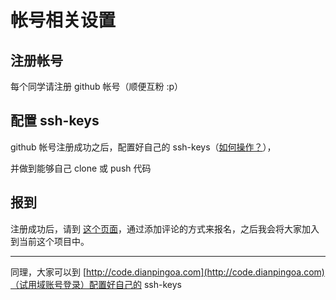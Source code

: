# 帐号相关设置

## 注册帐号

每个同学请注册 github 帐号（顺便互粉 :p）


## 配置 ssh-keys

github 帐号注册成功之后，配置好自己的 ssh-keys（[如何操作？](https://help.github.com/articles/generating-ssh-keys)），

并做到能够自己 clone 或 push 代码

## 报到

注册成功后，请到 [这个页面](https://github.com/kaelzhang/dianping-bootcamp-summer-2013/issues/1)，通过添加评论的方式来报名，之后我会将大家加入到当前这个项目中。

****

同理，大家可以到 [http://code.dianpingoa.com](http://code.dianpingoa.com)（试用域账号登录）配置好自己的 ssh-keys